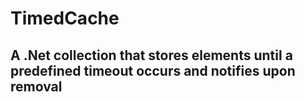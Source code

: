 # TimedCache
## A .Net collection that stores elements until a predefined timeout occurs and notifies upon removal

